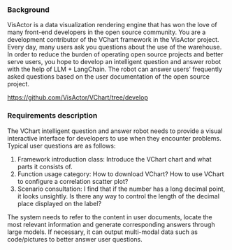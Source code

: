 ### Background​
VisActor is a data visualization rendering engine that has won the love of many front-end developers in the open source community. You are a development contributor of the VChart framework in the VisActor project. Every day, many users ask you questions about the use of the warehouse. In order to reduce the burden of operating open source projects and better serve users, you hope to develop an intelligent question and answer robot with the help of LLM + LangChain. The robot can answer users' frequently asked questions based on the user documentation of the open source project.

https://github.com/VisActor/VChart/tree/develop

### Requirements description​
The VChart intelligent question and answer robot needs to provide a visual interactive interface for developers to use when they encounter problems. Typical user questions are as follows:​
1. Framework introduction class: Introduce the VChart chart and what parts it consists of.
2. Function usage category: How to download VChart? How to use VChart to configure a correlation scatter plot?​
3. Scenario consultation: I find that if the number has a long decimal point, it looks unsightly. Is there any way to control the length of the decimal place displayed on the label?​

The system needs to refer to the content in user documents, locate the most relevant information and generate corresponding answers through large models. If necessary, it can output multi-modal data such as code/pictures to better answer user questions.

